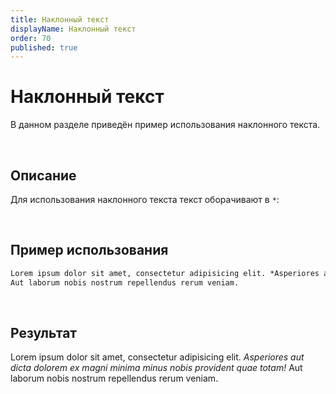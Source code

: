 ```yaml
---
title: Наклонный текст
displayName: Наклонный текст
order: 70
published: true
---
```


# Наклонный текст
В данном разделе приведён пример использования наклонного текста.

<br/>

## Описание
Для использования наклонного текста текст оборачивают в `*`:

<br/>

## Пример использования
```md
Lorem ipsum dolor sit amet, consectetur adipisicing elit. *Asperiores aut dicta dolorem ex magni minima minus nobis provident quae totam!*
Aut laborum nobis nostrum repellendus rerum veniam.
```

<br/>

## Результат
Lorem ipsum dolor sit amet, consectetur adipisicing elit. *Asperiores aut dicta dolorem ex magni minima minus nobis provident quae totam!*
Aut laborum nobis nostrum repellendus rerum veniam.
